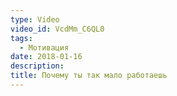 ```yaml
---
type: Video
video_id: VcdMm_C6QL0
tags:
  - Мотивация
date: 2018-01-16
description: 
title: Почему ты так мало работаешь
---
```

